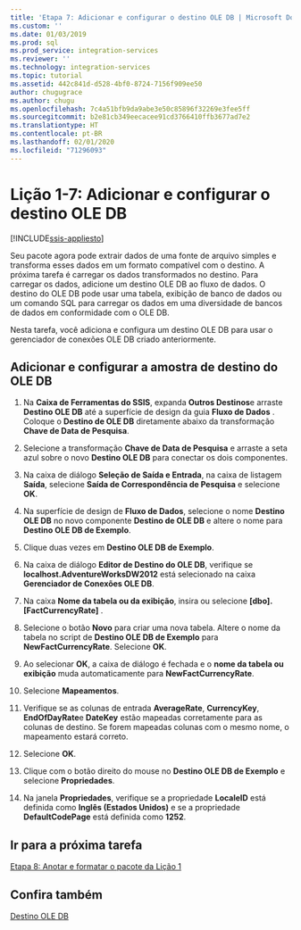 ```yaml
---
title: 'Etapa 7: Adicionar e configurar o destino OLE DB | Microsoft Docs'
ms.custom: ''
ms.date: 01/03/2019
ms.prod: sql
ms.prod_service: integration-services
ms.reviewer: ''
ms.technology: integration-services
ms.topic: tutorial
ms.assetid: 442c841d-d528-4bf0-8724-7156f909ee50
author: chugugrace
ms.author: chugu
ms.openlocfilehash: 7c4a51bfb9da9abe3e50c85896f32269e3fee5ff
ms.sourcegitcommit: b2e81cb349eecacee91cd3766410ffb3677ad7e2
ms.translationtype: HT
ms.contentlocale: pt-BR
ms.lasthandoff: 02/01/2020
ms.locfileid: "71296093"
---
```

# <a name="lesson-1-7-add-and-configure-the-ole-db-destination"></a>Lição 1-7: Adicionar e configurar o destino OLE DB

[!INCLUDE[ssis-appliesto](../includes/ssis-appliesto-ssvrpluslinux-asdb-asdw-xxx.md)]



Seu pacote agora pode extrair dados de uma fonte de arquivo simples e transforma esses dados em um formato compatível com o destino. A próxima tarefa é carregar os dados transformados no destino. Para carregar os dados, adicione um destino OLE DB ao fluxo de dados. O destino do OLE DB pode usar uma tabela, exibição de banco de dados ou um comando SQL para carregar os dados em uma diversidade de bancos de dados em conformidade com o OLE DB.  
  
Nesta tarefa, você adiciona e configura um destino OLE DB para usar o gerenciador de conexões OLE DB criado anteriormente.  
  
## <a name="add-and-configure-the-sample-ole-db-destination"></a>Adicionar e configurar a amostra de destino do OLE DB  
  
1.  Na **Caixa de Ferramentas do SSIS**, expanda **Outros Destinos**e arraste **Destino OLE DB** até a superfície de design da guia **Fluxo de Dados** . Coloque o **Destino de OLE DB** diretamente abaixo da transformação **Chave de Data de Pesquisa**.  
  
2.  Selecione a transformação **Chave de Data de Pesquisa** e arraste a seta azul sobre o novo **Destino OLE DB** para conectar os dois componentes.  
  
3.  Na caixa de diálogo **Seleção de Saída e Entrada**, na caixa de listagem **Saída**, selecione **Saída de Correspondência de Pesquisa** e selecione **OK**.  
  
4.  Na superfície de design de **Fluxo de Dados**, selecione o nome **Destino OLE DB** no novo componente **Destino de OLE DB** e altere o nome para **Destino OLE DB de Exemplo**.  
  
5.  Clique duas vezes em **Destino OLE DB de Exemplo**.  
  
6.  Na caixa de diálogo **Editor de Destino do OLE DB**, verifique se **localhost.AdventureWorksDW2012** está selecionado na caixa **Gerenciador de Conexões OLE DB**.  
  
7.  Na caixa **Nome da tabela ou da exibição**, insira ou selecione **[dbo].[FactCurrencyRate]** .  
  
8.  Selecione o botão **Novo** para criar uma nova tabela.  Altere o nome da tabela no script de **Destino OLE DB de Exemplo** para **NewFactCurrencyRate**.  Selecione **OK**.  
  
9. Ao selecionar **OK**, a caixa de diálogo é fechada e o **nome da tabela ou exibição** muda automaticamente para **NewFactCurrencyRate**.  
  
10. Selecione **Mapeamentos**.  
  
11. Verifique se as colunas de entrada **AverageRate**, **CurrencyKey**, **EndOfDayRate**e **DateKey** estão mapeadas corretamente para as colunas de destino. Se forem mapeadas colunas com o mesmo nome, o mapeamento estará correto.  
  
12. Selecione **OK**.  
  
13. Clique com o botão direito do mouse no **Destino OLE DB de Exemplo** e selecione **Propriedades**.  
  
14. Na janela **Propriedades**, verifique se a propriedade **LocaleID** está definida como **Inglês (Estados Unidos)** e se a propriedade **DefaultCodePage** está definida como **1252**.  
  
## <a name="go-to-next-task"></a>Ir para a próxima tarefa
[Etapa 8: Anotar e formatar o pacote da Lição 1](../integration-services/lesson-1-8-making-the-lesson-1-package-easier-to-understand.md)  
  
## <a name="see-also"></a>Confira também  
[Destino OLE DB](../integration-services/data-flow/ole-db-destination.md)  
  
  
  

